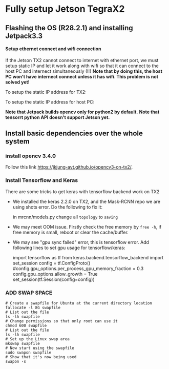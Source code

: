 # Fully setup Jetson TegraX2

## Flashing the OS (R28.2.1) and installing Jetpack3.3

#### Setup ethernet connect and wifi connection
If the Jetson TX2 cannot connect to internet with ethernet port, we must setup static IP and let it work along with wifi so that it can connect to the host PC and internect simultaneously (!!) **Note that by doing this, the host PC won't have internect connect unless it has wifi. This problem is not solved yet!**

To setup the static IP address for TX2:

To setup the static IP address for host PC: 

**Note that Jetpack builds opencv only for python2 by default.**
**Note that tensorrt python API doesn't support Jetson yet.**

## Install basic dependencies over the whole system
### install opencv 3.4.0

Follow this link <https://jkjung-avt.github.io/opencv3-on-tx2/>. 


### Install Tensorflow and Keras
There are some tricks to get keras with tensorflow backend work on TX2

* We installed the keras 2.2.0 on TX2, and the Mask-RCNN repo we are using shots error. Do the following to fix it:

    in mrcnn/models.py change all ```topology``` to ```saving```
* We may meet OOM issue. Firstly check the free memory by ```free -h```, if free memory is small, reboot or clear the cache/buffer.

* We may see "gpu sync failed" error, this is tensorflow error. Add following lines to set gpu usage for tensorflow/keras:

    import tensorflow as tf
    from keras.backend.tensorflow_backend import set_session
    config = tf.ConfigProto()
    #config.gpu_options.per_process_gpu_memory_fraction = 0.3
    config.gpu_options.allow_growth = True
    set_session(tf.Session(config=config))

### ADD SWAP SPACE
    
    # Create a swapfile for Ubuntu at the current directory location
    fallocate -l 8G swapfile
    # List out the file
    ls -lh swapfile
    # Change permissions so that only root can use it
    chmod 600 swapfile
    # List out the file
    ls -lh swapfile
    # Set up the Linux swap area
    mkswap swapfile
    # Now start using the swapfile
    sudo swapon swapfile
    # Show that it's now being used
    swapon -s
 
